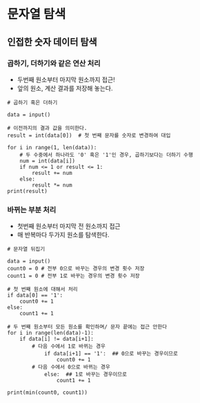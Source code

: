 # 문자열 탐색

## 인접한 숫자 데이터 탐색 

### 곱하기, 더하기와 같은 연산 처리
* 두번째 원소부터 마지막 원소까지 접근!
* 앞의 원소, 계산 결과를 저장해 놓는다.
~~~
# 곱하기 혹은 더하기 

data = input()

# 이전까지의 결과 값을 의미한다. 
result = int(data[0])  # 첫 번째 문자를 숫자로 변경하여 대입

for i in range(1, len(data)):
    # 두 수중에서 하나라도 '0' 혹은 '1'인 경우, 곱하기보다는 더하기 수행
    num = int(data[i])
    if num <= 1 or result <= 1:
        result += num
    else:
        result *= num
print(result)
~~~

### 바뀌는 부분 처리
* 첫번째 원소부터 마지막 전 원소까지 접근
* 매 반복마다 두가지 원소를 탐색한다. 

~~~
# 문자열 뒤집기

data = input()
count0 = 0 # 전부 0으로 바꾸는 경우의 변경 횟수 저장
count1 = 0 # 전부 1로 바꾸는 경우의 변경 횟수 저장

# 첫 번째 원소에 대해서 처리
if data[0] == '1':
    count0 += 1
else:
    count1 += 1

# 두 번째 원소부터 모든 원소를 확인하며/ 문자 끝에는 접근 안한다
for i in range(len(data)-1):
    if data[i] != data[i+1]:
        # 다음 수에서 1로 바뀌는 경우
            if data[i+1] == '1':  ## 0으로 바꾸는 경우이므로 
                count0 += 1
        # 다음 수에서 0으로 바뀌는 경우
            else:  ## 1로 바꾸는 경우이므로
                count1 += 1

print(min(count0, count1))
~~~
